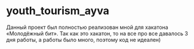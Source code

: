 # youth_tourism_ayva

Данный проект был полностью реализован мной для хакатона «Молодёжный бит». Так как это хакатон, то на все про все давалось 3 дня работы, а работы было много, поэтому код не идеален)

